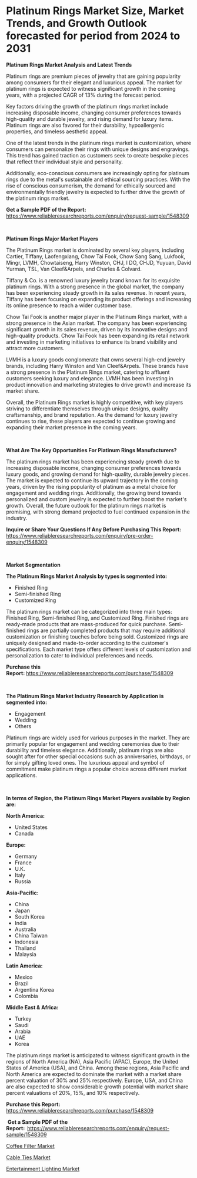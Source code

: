 <p><h1>Platinum Rings Market Size, Market Trends, and Growth Outlook forecasted for period from 2024 to 2031</h1></p><p><strong>Platinum Rings Market Analysis and Latest Trends</strong></p>
<p><p>Platinum rings are premium pieces of jewelry that are gaining popularity among consumers for their elegant and luxurious appeal. The market for platinum rings is expected to witness significant growth in the coming years, with a projected CAGR of 13% during the forecast period.</p><p>Key factors driving the growth of the platinum rings market include increasing disposable income, changing consumer preferences towards high-quality and durable jewelry, and rising demand for luxury items. Platinum rings are also favored for their durability, hypoallergenic properties, and timeless aesthetic appeal.</p><p>One of the latest trends in the platinum rings market is customization, where consumers can personalize their rings with unique designs and engravings. This trend has gained traction as customers seek to create bespoke pieces that reflect their individual style and personality.</p><p>Additionally, eco-conscious consumers are increasingly opting for platinum rings due to the metal's sustainable and ethical sourcing practices. With the rise of conscious consumerism, the demand for ethically sourced and environmentally friendly jewelry is expected to further drive the growth of the platinum rings market.</p></p>
<p><strong>Get a Sample PDF of the Report:&nbsp;</strong> <a href="https://www.reliableresearchreports.com/enquiry/request-sample/1548309">https://www.reliableresearchreports.com/enquiry/request-sample/1548309</a></p>
<p>&nbsp;</p>
<p><strong>Platinum Rings Major Market Players</strong></p>
<p><p>The Platinum Rings market is dominated by several key players, including Cartier, Tiffany, Laofengxiang, Chow Tai Fook, Chow Sang Sang, Lukfook, Mingr, LVMH, Chowtaiseng, Harry Winston, CHJ, I DO, CHJD, Yuyuan, David Yurman, TSL, Van Cleef&Arpels, and Charles & Colvard.</p><p>Tiffany & Co. is a renowned luxury jewelry brand known for its exquisite platinum rings. With a strong presence in the global market, the company has been experiencing steady growth in its sales revenue. In recent years, Tiffany has been focusing on expanding its product offerings and increasing its online presence to reach a wider customer base.</p><p>Chow Tai Fook is another major player in the Platinum Rings market, with a strong presence in the Asian market. The company has been experiencing significant growth in its sales revenue, driven by its innovative designs and high-quality products. Chow Tai Fook has been expanding its retail network and investing in marketing initiatives to enhance its brand visibility and attract more customers.</p><p>LVMH is a luxury goods conglomerate that owns several high-end jewelry brands, including Harry Winston and Van Cleef&Arpels. These brands have a strong presence in the Platinum Rings market, catering to affluent customers seeking luxury and elegance. LVMH has been investing in product innovation and marketing strategies to drive growth and increase its market share.</p><p>Overall, the Platinum Rings market is highly competitive, with key players striving to differentiate themselves through unique designs, quality craftsmanship, and brand reputation. As the demand for luxury jewelry continues to rise, these players are expected to continue growing and expanding their market presence in the coming years.</p></p>
<p>&nbsp;</p>
<p><strong>What Are The Key Opportunities For Platinum Rings Manufacturers?</strong></p>
<p><p>The platinum rings market has been experiencing steady growth due to increasing disposable income, changing consumer preferences towards luxury goods, and growing demand for high-quality, durable jewelry pieces. The market is expected to continue its upward trajectory in the coming years, driven by the rising popularity of platinum as a metal choice for engagement and wedding rings. Additionally, the growing trend towards personalized and custom jewelry is expected to further boost the market's growth. Overall, the future outlook for the platinum rings market is promising, with strong demand projected to fuel continued expansion in the industry.</p></p>
<p><strong>Inquire or Share Your Questions If Any Before Purchasing This Report:</strong> <a href="https://www.reliableresearchreports.com/enquiry/pre-order-enquiry/1548309">https://www.reliableresearchreports.com/enquiry/pre-order-enquiry/1548309</a></p>
<p>&nbsp;</p>
<p><strong>Market Segmentation</strong></p>
<p><strong>The Platinum Rings Market Analysis by types is segmented into:</strong></p>
<p><ul><li>Finished Ring</li><li>Semi-finished Ring</li><li>Customized Ring</li></ul></p>
<p><p>The platinum rings market can be categorized into three main types: Finished Ring, Semi-finished Ring, and Customized Ring. Finished rings are ready-made products that are mass-produced for quick purchase. Semi-finished rings are partially completed products that may require additional customization or finishing touches before being sold. Customized rings are uniquely designed and made-to-order according to the customer's specifications. Each market type offers different levels of customization and personalization to cater to individual preferences and needs.</p></p>
<p><strong>Purchase this Report:&nbsp;</strong><a href="https://www.reliableresearchreports.com/purchase/1548309">https://www.reliableresearchreports.com/purchase/1548309</a></p>
<p>&nbsp;</p>
<p><strong>The Platinum Rings Market Industry Research by Application is segmented into:</strong></p>
<p><ul><li>Engagement</li><li>Wedding</li><li>Others</li></ul></p>
<p><p>Platinum rings are widely used for various purposes in the market. They are primarily popular for engagement and wedding ceremonies due to their durability and timeless elegance. Additionally, platinum rings are also sought after for other special occasions such as anniversaries, birthdays, or for simply gifting loved ones. The luxurious appeal and symbol of commitment make platinum rings a popular choice across different market applications.</p></p>
<p>&nbsp;</p>
<p><strong>In terms of Region, the Platinum Rings Market Players available by Region are:</strong></p>
<p>
    <p> <strong> North America: </strong>
        <ul>
            <li>United States</li>
            <li>Canada</li>
        </ul>
        </p> 
    <p> <strong> Europe: </strong>
        <ul>
            <li>Germany</li>
            <li>France</li>
            <li>U.K.</li>
            <li>Italy</li>
            <li>Russia</li>
        </ul>
        </p> 
    <p> <strong> Asia-Pacific: </strong>
        <ul>
            <li>China</li>
            <li>Japan</li>
            <li>South Korea</li>
            <li>India</li>
            <li>Australia</li>
            <li>China Taiwan</li>
            <li>Indonesia</li>
            <li>Thailand</li>
            <li>Malaysia</li>
        </ul>
        </p> 
    <p> <strong> Latin America: </strong>
        <ul>
            <li>Mexico</li>
            <li>Brazil</li>
            <li>Argentina Korea</li>
            <li>Colombia</li>
        </ul>
        </p> 
    <p> <strong> Middle East & Africa: </strong>
        <ul>
            <li>Turkey</li>
            <li>Saudi</li>
            <li>Arabia</li>
            <li>UAE</li>
            <li>Korea</li>
        </ul>
    </p>
    </p>
<p><p>The platinum rings market is anticipated to witness significant growth in the regions of North America (NA), Asia Pacific (APAC), Europe, the United States of America (USA), and China. Among these regions, Asia Pacific and North America are expected to dominate the market with a market share percent valuation of 30% and 25% respectively. Europe, USA, and China are also expected to show considerable growth potential with market share percent valuations of 20%, 15%, and 10% respectively.</p></p>
<p><strong>Purchase this Report: </strong><a href="https://www.reliableresearchreports.com/purchase/1548309">https://www.reliableresearchreports.com/purchase/1548309</a></p>
<p>&nbsp;<strong>Get a Sample PDF of the Report:&nbsp;&nbsp;</strong><a href="https://www.reliableresearchreports.com/enquiry/request-sample/1548309">https://www.reliableresearchreports.com/enquiry/request-sample/1548309</a></p>
<p><strong></strong></p>
<p><p><a href="https://github.com/markusgodoy/Market-Research-Report-List-2/blob/main/coffee-filter-market.md">Coffee Filter Market</a></p><p><a href="https://github.com/arionmp/Market-Research-Report-List-2/blob/main/cable-ties-market.md">Cable Ties Market</a></p><p><a href="https://github.com/pgtimber/Market-Research-Report-List-1/blob/main/entertainment-lighting-market.md">Entertainment Lighting Market</a></p></p>